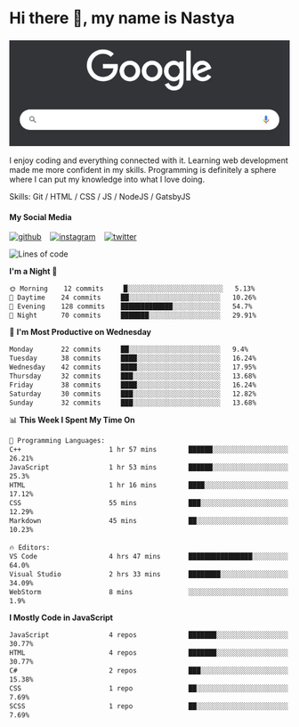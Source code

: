 # Hi there 👋, my name is Nastya
### 
[//]: # (Here may be a photo)

![Google Search](https://raw.githubusercontent.com/nastyacodes/nastyacodes/master/images/google.gif)

I enjoy coding and everything connected with it.
Learning web development made me more confident in my skills.
Programming is definitely a sphere where I can put my knowledge into what I love doing.

Skills: Git / HTML / CSS / JS / NodeJS / GatsbyJS

#### My Social Media
[<img src='images\social-media\github.ico' alt='github' height='50'>](https://github.com/nastyacodes) &nbsp;&nbsp; [<img src='images\social-media\instagram.ico' alt='instagram' height='50'>](https://www.instagram.com/nastyacodes/) &nbsp;&nbsp; [<img src='images\social-media\twitter.ico' alt='twitter' height='50'>](https://twitter.com/nastyacodes)  

<!--START_SECTION:waka-->
![Lines of code](https://img.shields.io/badge/From%20Hello%20World%20I%27ve%20Written-22287%20lines%20of%20code-blue)

**I'm a Night 🦉** 

```text
🌞 Morning    12 commits     █░░░░░░░░░░░░░░░░░░░░░░░░   5.13% 
🌆 Daytime    24 commits     ██░░░░░░░░░░░░░░░░░░░░░░░   10.26% 
🌃 Evening    128 commits    █████████████░░░░░░░░░░░░   54.7% 
🌙 Night      70 commits     ███████░░░░░░░░░░░░░░░░░░   29.91%

```
📅 **I'm Most Productive on Wednesday** 

```text
Monday       22 commits     ██░░░░░░░░░░░░░░░░░░░░░░░   9.4% 
Tuesday      38 commits     ████░░░░░░░░░░░░░░░░░░░░░   16.24% 
Wednesday    42 commits     ████░░░░░░░░░░░░░░░░░░░░░   17.95% 
Thursday     32 commits     ███░░░░░░░░░░░░░░░░░░░░░░   13.68% 
Friday       38 commits     ████░░░░░░░░░░░░░░░░░░░░░   16.24% 
Saturday     30 commits     ███░░░░░░░░░░░░░░░░░░░░░░   12.82% 
Sunday       32 commits     ███░░░░░░░░░░░░░░░░░░░░░░   13.68%

```


📊 **This Week I Spent My Time On** 

```text
💬 Programming Languages: 
C++                      1 hr 57 mins        ██████░░░░░░░░░░░░░░░░░░░   26.21% 
JavaScript               1 hr 53 mins        ██████░░░░░░░░░░░░░░░░░░░   25.3% 
HTML                     1 hr 16 mins        ████░░░░░░░░░░░░░░░░░░░░░   17.12% 
CSS                      55 mins             ███░░░░░░░░░░░░░░░░░░░░░░   12.29% 
Markdown                 45 mins             ██░░░░░░░░░░░░░░░░░░░░░░░   10.23%

🔥 Editors: 
VS Code                  4 hrs 47 mins       ████████████████░░░░░░░░░   64.0% 
Visual Studio            2 hrs 33 mins       ████████░░░░░░░░░░░░░░░░░   34.09% 
WebStorm                 8 mins              ░░░░░░░░░░░░░░░░░░░░░░░░░   1.9%

```

**I Mostly Code in JavaScript** 

```text
JavaScript               4 repos             ███████░░░░░░░░░░░░░░░░░░   30.77% 
HTML                     4 repos             ███████░░░░░░░░░░░░░░░░░░   30.77% 
C#                       2 repos             ███░░░░░░░░░░░░░░░░░░░░░░   15.38% 
CSS                      1 repo              ██░░░░░░░░░░░░░░░░░░░░░░░   7.69% 
SCSS                     1 repo              ██░░░░░░░░░░░░░░░░░░░░░░░   7.69%

```



<!--END_SECTION:waka-->

<!-- [![Top Langs](https://github-readme-stats.vercel.app/api/top-langs/?username=nastyacodes&layout=compact)](https://github.com/anuraghazra/github-readme-stats)

[![willianrod's wakatime stats](https://github-readme-stats.vercel.app/api/wakatime?username=nastyacodes&layout=compact)](https://github.com/anuraghazra/github-readme-stats) -->
